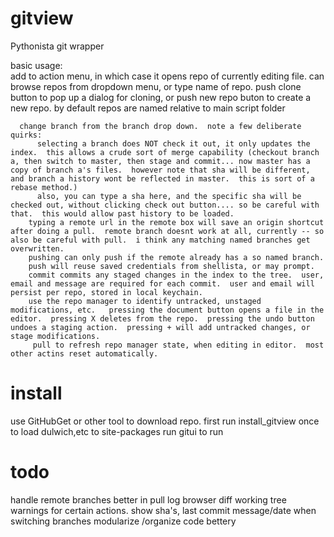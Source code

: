 gitview
=======

Pythonista git wrapper

basic usage:  
      add to action menu, in which case it opens repo of currently editing file.
      can browse repos from dropdown menu, or type name of repo.
      push clone button to pop up a dialog for cloning, or push new repo buton to create a new repo.  by default repos are named relative to main script folder
      
      change branch from the branch drop down.  note a few deliberate quirks:
          selecting a branch does NOT check it out, it only updates the index.  this allows a crude sort of merge capability (checkout branch a, then switch to master, then stage and commit... now master has a copy of branch a's files.  however note that sha will be different, and branch a history wont be reflected in master.  this is sort of a rebase method.)
          also, you can type a sha here, and the specific sha will be checked out, without clicking check out button.... so be careful with that.  this would allow past history to be loaded.
        typing a remote url in the remote box will save an origin shortcut after doing a pull.  remote branch doesnt work at all, currently -- so also be careful with pull.  i think any matching named branches get overwritten.
        pushing can only push if the remote already has a so named branch.
        push will reuse saved credentials from shellista, or may prompt.
        commit commits any staged changes in the index to the tree.  user, email and message are required for each commit.  user and email will persist per repo, stored in local keychain.
        use the repo manager to identify untracked, unstaged modifications, etc.   pressing the document button opens a file in the editor.  pressing X deletes from the repo.  pressing the undo button undoes a staging action.  pressing + will add untracked changes, or stage modifications.
         pull to refresh repo manager state, when editing in editor.  most other actins reset automatically.
         
install
=======
use GitHubGet or other tool to download repo.
first run install_gitview once to load dulwich,etc to site-packages
run gitui to run
                                                                                                                    
todo
====
handle remote branches better in pull
log browser
diff working tree
warnings for certain actions.
show sha's, last commit message/date when switching branches
modularize /organize code bettery


                                                                                                        
